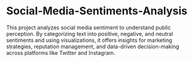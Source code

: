 # Social-Media-Sentiments-Analysis
This project analyzes social media sentiment to understand public perception. By categorizing text into positive, negative, and neutral sentiments and using visualizations, it offers insights for marketing strategies, reputation management, and data-driven decision-making across platforms like Twitter and Instagram.
